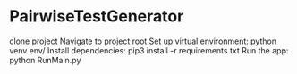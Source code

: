 # PairwiseTestGenerator

clone project
Navigate to project root
Set up virtual environment: python venv env/
Install dependencies: pip3 install -r requirements.txt
Run the app: python RunMain.py
